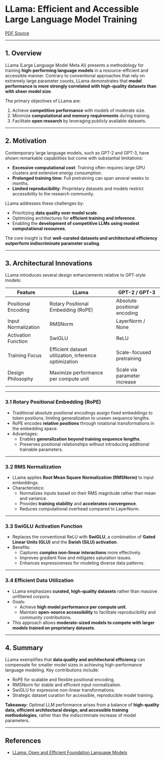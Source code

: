# LLama: Efficient and Accessible Large Language Model Training

[PDF Source](https://arxiv.org/pdf/2302.13971v1.pdf)

---

## 1. Overview

LLama (Large Language Model Meta AI) presents a methodology for training **high-performing language models** in a resource-efficient and accessible manner. Contrary to conventional approaches that rely on extremely large parameter counts, LLama demonstrates that **model performance is more strongly correlated with high-quality datasets than with sheer model size**. 

The primary objectives of LLama are:

1. Achieve **competitive performance** with models of moderate size.
2. Minimize **computational and memory requirements** during training.
3. Facilitate **open research** by leveraging publicly available datasets.

---

## 2. Motivation

Contemporary large language models, such as GPT-2 and GPT-3, have shown remarkable capabilities but come with substantial limitations:

* **Excessive computational cost**: Training often requires large GPU clusters and extensive energy consumption.
* **Prolonged training time**: Full pretraining can span several weeks to months.
* **Limited reproducibility**: Proprietary datasets and models restrict accessibility to the research community.

LLama addresses these challenges by:

* Prioritizing **data quality over model scale**.
* Optimizing architectures for **efficient training and inference**.
* Enabling the **development of competitive LLMs using modest computational resources**.

The core insight is that **well-curated datasets and architectural efficiency outperform indiscriminate parameter scaling**.

---

## 3. Architectural Innovations

LLama introduces several design enhancements relative to GPT-style models:

| Feature                     | LLama                                         | GPT-2 / GPT-3                   |
|-----------------------------|-----------------------------------------------|---------------------------------|
| Positional Encoding         | Rotary Positional Embedding (RoPE)           | Absolute positional encoding    |
| Input Normalization          | RMSNorm                                      | LayerNorm / None                |
| Activation Function          | SwiGLU                                       | ReLU                            |
| Training Focus               | Efficient dataset utilization, inference optimization | Scale-focused pretraining       |
| Design Philosophy            | Maximize performance per compute unit        | Scale via parameter increase    |

---

### 3.1 Rotary Positional Embedding (RoPE)

* Traditional absolute positional encodings assign fixed embeddings to token positions, limiting generalization to unseen sequence lengths.
* RoPE encodes **relative positions** through rotational transformations in the embedding space.
* Advantages:
  * Enables **generalization beyond training sequence lengths**.
  * Preserves positional relationships without introducing additional trainable parameters.

---

### 3.2 RMS Normalization

* LLama applies **Root Mean Square Normalization (RMSNorm)** to input embeddings.
* Characteristics:
  * Normalizes inputs based on their RMS magnitude rather than mean and variance.
  * Provides **training stability** and **accelerates convergence**.
  * Reduces computational overhead compared to LayerNorm.

---

### 3.3 SwiGLU Activation Function

* Replaces the conventional ReLU with **SwiGLU**, a combination of **Gated Linear Units (GLU)** and the **Swish (SiLU) activation**.
* Benefits:
  * Captures **complex non-linear interactions** more effectively.
  * Improves gradient flow and mitigates saturation issues.
  * Enhances expressiveness for modeling diverse data patterns.

---

### 3.4 Efficient Data Utilization

* LLama emphasizes **curated, high-quality datasets** rather than massive unfiltered corpora.
* Goals:
  * Achieve **high model performance per compute unit**.
  * Maintain **open-source accessibility** to facilitate reproducibility and community contributions.
* This approach allows **moderate-sized models to compete with larger models trained on proprietary datasets**.

---

## 4. Summary

LLama exemplifies that **data quality and architectural efficiency** can compensate for smaller model sizes in achieving high-performance language modeling. Key contributions include:

* RoPE for scalable and flexible positional encoding.
* RMSNorm for stable and efficient input normalization.
* SwiGLU for expressive non-linear transformations.
* Strategic dataset curation for accessible, reproducible model training.

**Takeaway:** Optimal LLM performance arises from a balance of **high-quality data, efficient architectural design, and accessible training methodologies**, rather than the indiscriminate increase of model parameters.

---

## References

* [LLama: Open and Efficient Foundation Language Models](https://arxiv.org/pdf/2302.13971v1.pdf)
